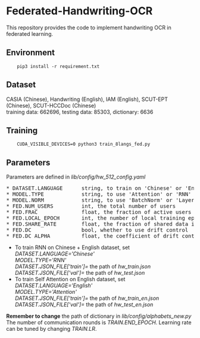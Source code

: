 # Federated-Handwriting-OCR
This repository provides the code to implement handwriting OCR in federated learning.

## Environment
```
    pip3 install -r requirement.txt
```

## Dataset
CASIA (Chinese), Handwriting (English), IAM (English), SCUT-EPT (Chinese), SCUT-HCCDoc (Chinese)  
training data: 662696, testing data: 85303, dictionary: 6636

## Training
```
    CUDA_VISIBLE_DEVICES=0 python3 train_8langs_fed.py 
```

## Parameters
Parameters are defined in *lib/config/hw_512_config.yaml*  
<pre>
* DATASET.LANGUAGE      string, to train on 'Chinese' or 'English' dataset
* MODEL.TYPE            string, to use 'Attention' or 'RNN' as the learning model
* MODEL.NORM            string, to use 'BatchNorm' or 'LayerNorm' as normalization
* FED.NUM_USERS         int, the total number of users
* FED.FRAC              float, the fraction of active users in each communication round
* FED.LOCAL_EPOCH       int, the number of local training epochs in each communication round
* FED.SHARE_RATE        float, the fraction of shared data in the whole training dataset
* FED.DC                bool, whether to use drift control
* FED.DC_ALPHA          float, the coefficient of drift control term
</pre>
* To train RNN on Chinese + English dataset, set  
*DATASET.LANGUAGE='Chinese'*  
*MODEL.TYPE='RNN'*    
*DATASET.JSON_FILE['train']=* the path of *hw_train.json*  
*DATASET.JSON_FILE['val']=* the path of *hw_test.json*  
* To train Self Attention on English dataset, set  
*DATASET.LANGUAGE='English'*   
*MODEL.TYPE='Attention'*   
*DATASET.JSON_FILE['train']=* the path of *hw_train_en.json*   
*DATASET.JSON_FILE['val']=* the path of *hw_test_en.json*    

**Remember to change** the path of dictionary in *lib/config/alphabets_new.py*  
The number of communication rounds is *TRAIN.END_EPOCH*. Learning rate can be tuned by changing *TRAIN.LR*.
